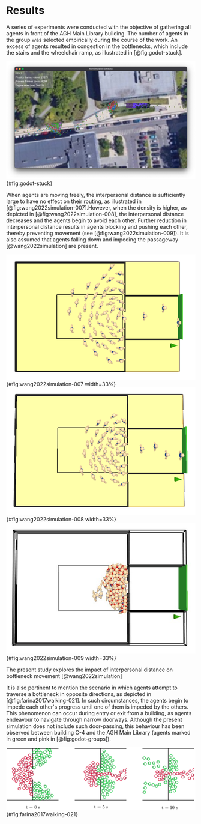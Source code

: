 # Results

A series of experiments were conducted with the objective of gathering all agents in front of the AGH Main Library building. The number of agents in the group was selected empirically during the course of the work. An excess of agents resulted in congestion in the bottlenecks, which include the stairs and the wheelchair ramp, as illustrated in [@fig:godot-stuck].

![An excess of individuals has the potential to result in congestion](images/godot-stuck.png){#fig:godot-stuck}

When agents are moving freely, the interpersonal distance is sufficiently large to have no effect on their routing, as illustrated in [@fig:wang2022simulation-007].However, when the density is higher, as depicted in [@fig:wang2022simulation-008], the interpersonal distance decreases and the agents begin to avoid each other. Further reduction in interpersonal distance results in agents blocking and pushing each other, thereby preventing movement (see [@fig:wang2022simulation-009]). It is also assumed that agents falling down and impeding the passageway [@wang2022simulation] are present.

<div id="fig:wang2022simulation-007-009">

![](images/wang2022simulation-007.png){#fig:wang2022simulation-007 width=33%}
![](images/wang2022simulation-008.png){#fig:wang2022simulation-008 width=33%}
![](images/wang2022simulation-009.png){#fig:wang2022simulation-009 width=33%}

The present study explores the impact of interpersonal distance on bottleneck movement [@wang2022simulation]

</div>

It is also pertinent to mention the scenario in which agents attempt to traverse a bottleneck in opposite directions, as depicted in [@fig:farina2017walking-021]. In such circumstances, the agents begin to impede each other's progress until one of them is impeded by the others. This phenomenon can occur during entry or exit from a building, as agents endeavour to navigate through narrow doorways. Although the present simulation does not include such door-passing, this behaviour has been observed between building C-4 and the AGH Main Library (agents marked in green and pink in [@fig:godot-groups]).

![Agents attempting to move in opposite directions through a bottleneck of the metro train boarding process [@farina2017walking]](images/farina2017walking-021.png){#fig:farina2017walking-021}
